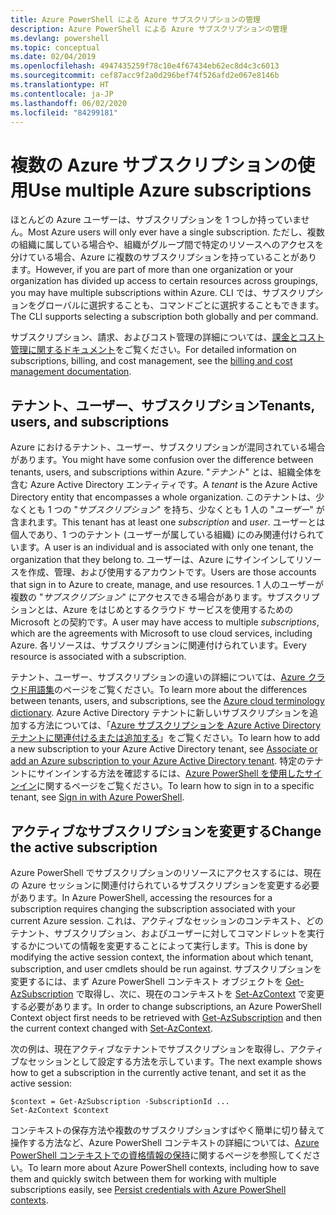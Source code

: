 ```yaml
---
title: Azure PowerShell による Azure サブスクリプションの管理
description: Azure PowerShell による Azure サブスクリプションの管理
ms.devlang: powershell
ms.topic: conceptual
ms.date: 02/04/2019
ms.openlocfilehash: 4947435259f78c10e4f67434eb62ec8d4c3c6013
ms.sourcegitcommit: cef87acc9f2a0d296bef74f526afd2e067e8146b
ms.translationtype: HT
ms.contentlocale: ja-JP
ms.lasthandoff: 06/02/2020
ms.locfileid: "84299181"
---
```

# <a name="use-multiple-azure-subscriptions"></a><span data-ttu-id="833ca-103">複数の Azure サブスクリプションの使用</span><span class="sxs-lookup"><span data-stu-id="833ca-103">Use multiple Azure subscriptions</span></span>

<span data-ttu-id="833ca-104">ほとんどの Azure ユーザーは、サブスクリプションを 1 つしか持っていません。</span><span class="sxs-lookup"><span data-stu-id="833ca-104">Most Azure users will only ever have a single subscription.</span></span> <span data-ttu-id="833ca-105">ただし、複数の組織に属している場合や、組織がグループ間で特定のリソースへのアクセスを分けている場合、Azure に複数のサブスクリプションを持っていることがあります。</span><span class="sxs-lookup"><span data-stu-id="833ca-105">However, if you are part of more than one organization or your organization has divided up access to certain resources across groupings, you may have multiple subscriptions within Azure.</span></span> <span data-ttu-id="833ca-106">CLI では、サブスクリプションをグローバルに選択することも、コマンドごとに選択することもできます。</span><span class="sxs-lookup"><span data-stu-id="833ca-106">The CLI supports selecting a subscription both globally and per command.</span></span>

<span data-ttu-id="833ca-107">サブスクリプション、請求、およびコスト管理の詳細については、[課金とコスト管理に関するドキュメント](/azure/billing/)をご覧ください。</span><span class="sxs-lookup"><span data-stu-id="833ca-107">For detailed information on subscriptions, billing, and cost management, see the [billing and cost management documentation](/azure/billing/).</span></span>

## <a name="tenants-users-and-subscriptions"></a><span data-ttu-id="833ca-108">テナント、ユーザー、サブスクリプション</span><span class="sxs-lookup"><span data-stu-id="833ca-108">Tenants, users, and subscriptions</span></span>

<span data-ttu-id="833ca-109">Azure におけるテナント、ユーザー、サブスクリプションが混同されている場合があります。</span><span class="sxs-lookup"><span data-stu-id="833ca-109">You might have some confusion over the difference between tenants, users, and subscriptions within Azure.</span></span> <span data-ttu-id="833ca-110">"_テナント_" とは、組織全体を含む Azure Active Directory エンティティです。</span><span class="sxs-lookup"><span data-stu-id="833ca-110">A _tenant_ is the Azure Active Directory entity that encompasses a whole organization.</span></span> <span data-ttu-id="833ca-111">このテナントは、少なくとも 1 つの "_サブスクリプション_" を持ち、少なくとも 1 人の "_ユーザー_" が含まれます。</span><span class="sxs-lookup"><span data-stu-id="833ca-111">This tenant has at least one _subscription_ and _user_.</span></span> <span data-ttu-id="833ca-112">ユーザーとは個人であり、1 つのテナント (ユーザーが属している組織) にのみ関連付けられています。</span><span class="sxs-lookup"><span data-stu-id="833ca-112">A user is an individual and is associated with only one tenant, the organization that they belong to.</span></span> <span data-ttu-id="833ca-113">ユーザーは、Azure にサインインしてリソースを作成、管理、および使用するアカウントです。</span><span class="sxs-lookup"><span data-stu-id="833ca-113">Users are those accounts that sign in to Azure to create, manage, and use resources.</span></span>
<span data-ttu-id="833ca-114">1 人のユーザーが複数の "_サブスクリプション_" にアクセスできる場合があります。サブスクリプションとは、Azure をはじめとするクラウド サービスを使用するための Microsoft との契約です。</span><span class="sxs-lookup"><span data-stu-id="833ca-114">A user may have access to multiple _subscriptions_, which are the agreements with Microsoft to use cloud services, including Azure.</span></span> <span data-ttu-id="833ca-115">各リソースは、サブスクリプションに関連付けられています。</span><span class="sxs-lookup"><span data-stu-id="833ca-115">Every resource is associated with a subscription.</span></span>

<span data-ttu-id="833ca-116">テナント、ユーザー、サブスクリプションの違いの詳細については、[Azure クラウド用語集](/azure/azure-glossary-cloud-terminology)のページをご覧ください。</span><span class="sxs-lookup"><span data-stu-id="833ca-116">To learn more about the differences between tenants, users, and subscriptions, see the [Azure cloud terminology dictionary](/azure/azure-glossary-cloud-terminology).</span></span>  <span data-ttu-id="833ca-117">Azure Active Directory テナントに新しいサブスクリプションを追加する方法については、「[Azure サブスクリプションを Azure Active Directory テナントに関連付けるまたは追加する](/azure/active-directory/active-directory-how-subscriptions-associated-directory)」をご覧ください。</span><span class="sxs-lookup"><span data-stu-id="833ca-117">To learn how to add a new subscription to your Azure Active Directory tenant, see [Associate or add an Azure subscription to your Azure Active Directory tenant](/azure/active-directory/active-directory-how-subscriptions-associated-directory).</span></span>
<span data-ttu-id="833ca-118">特定のテナントにサインインする方法を確認するには、[Azure PowerShell を使用したサインイン](/powershell/azure/authenticate-azureps)に関するページをご覧ください。</span><span class="sxs-lookup"><span data-stu-id="833ca-118">To learn how to sign in to a specific tenant, see [Sign in with Azure PowerShell](/powershell/azure/authenticate-azureps).</span></span>

## <a name="change-the-active-subscription"></a><span data-ttu-id="833ca-119">アクティブなサブスクリプションを変更する</span><span class="sxs-lookup"><span data-stu-id="833ca-119">Change the active subscription</span></span>

<span data-ttu-id="833ca-120">Azure PowerShell でサブスクリプションのリソースにアクセスするには、現在の Azure セッションに関連付けられているサブスクリプションを変更する必要があります。</span><span class="sxs-lookup"><span data-stu-id="833ca-120">In Azure PowerShell, accessing the resources for a subscription requires changing the subscription associated with your current Azure session.</span></span>
<span data-ttu-id="833ca-121">これは、アクティブなセッションのコンテキスト、どのテナント、サブスクリプション、およびユーザーに対してコマンドレットを実行するかについての情報を変更することによって実行します。</span><span class="sxs-lookup"><span data-stu-id="833ca-121">This is done by modifying the active session context, the information about which tenant, subscription, and user cmdlets should be run against.</span></span>
<span data-ttu-id="833ca-122">サブスクリプションを変更するには、まず Azure PowerShell コンテキスト オブジェクトを [Get-AzSubscription](/powershell/module/az.accounts/get-azsubscription) で取得し、次に、現在のコンテキストを [Set-AzContext](/powershell/module/az.accounts/set-azcontext) で変更する必要があります。</span><span class="sxs-lookup"><span data-stu-id="833ca-122">In order to change subscriptions, an Azure PowerShell Context object first needs to be retrieved with [Get-AzSubscription](/powershell/module/az.accounts/get-azsubscription) and then the current context changed with [Set-AzContext](/powershell/module/az.accounts/set-azcontext).</span></span>

<span data-ttu-id="833ca-123">次の例は、現在アクティブなテナントでサブスクリプションを取得し、アクティブなセッションとして設定する方法を示しています。</span><span class="sxs-lookup"><span data-stu-id="833ca-123">The next example shows how to get a subscription in the currently active tenant, and set it as the active session:</span></span>

```powershell-interactive
$context = Get-AzSubscription -SubscriptionId ...
Set-AzContext $context
```

<span data-ttu-id="833ca-124">コンテキストの保存方法や複数のサブスクリプションすばやく簡単に切り替えて操作する方法など、Azure PowerShell コンテキストの詳細については、[Azure PowerShell コンテキストでの資格情報の保持](context-persistence.md)に関するページを参照してください。</span><span class="sxs-lookup"><span data-stu-id="833ca-124">To learn more about Azure PowerShell contexts, including how to save them and quickly switch between them for working with multiple subscriptions easily, see [Persist credentials with Azure PowerShell contexts](context-persistence.md).</span></span>

